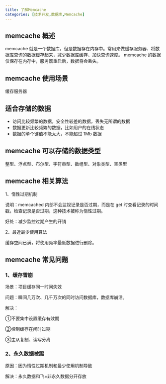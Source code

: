 ```yaml
---
title: 了解Memcache
categories: [技术开发,数据库,Memcache]
---
```


## memcache 概述
memcache 就是一个数据库，但是数据存在内存中。常用来做缓存服务器、将数据库查询的数据缓存起来，减少数据库缓存、加快查询速度。
memcache 的数据仅保存在内存中，服务器重启后，数据将会丢失。

## memcache 使用场景
缓存服务器

## 适合存储的数据
- 访问比较频繁的数据，安全性较差的数据，丢失无所谓的数据
- 数据更新比较频繁的数据，比如用户的在线状态
- 数据的单个键值不能太大，不能超过 1Mb 数据

## memcache 可以存储的数据类型
整型、浮点型、布尔型、字符串型、数组型、对象类型、空类型

## memcache 相关算法

1、惰性过期机制

说明：memcached 内部不会监视记录是否过期，而是在 get 时查看记录的时间戳，检查记录是否过期，这种技术被称为惰性过期。

好处：减少监控过期产生的开销

2、最近最少使用算法

缓存空间已满，将使用频率最低数据进行删除。

## memcache 常见问题

### 1、缓存雪崩

场景：项目缓存同一时间失效

问题：瞬间几万次、几千万次的同时访问数据库，数据库崩溃。

解决：

①不要集中设置缓存有效期

②控制缓存在闲时过期

③主从复制、读写分离

### 2、永久数据被踢

原因：因为惰性过期机制和最少使用机制导致

解决：永久数据和飞=非永久数据分开存放

​                                                                                                                                               